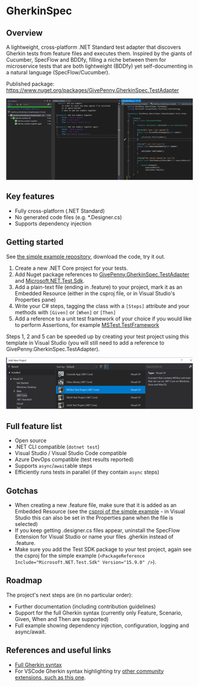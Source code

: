 # GherkinSpec

## Overview

A lightweight, cross-platform .NET Standard test adapter that discovers Gherkin tests from feature files and executes them.  Inspired by the giants of Cucumber, SpecFlow and BDDfy, filling a niche between them for microservice tests that are both lightweight (BDDfy) yet self-documenting in a natural language (SpecFlow/Cucumber).

Published package: https://www.nuget.org/packages/GivePenny.GherkinSpec.TestAdapter

![Screenshot showing Test Explorer, a Gherkin Feature file and C# steps](docs/Preview.png)

## Key features

* Fully cross-platform (.NET Standard)
* No generated code files (e.g. *.Designer.cs)
* Supports dependency injection

## Getting started

See [the simple example repository](https://github.com/GivePenny/GherkinSpec.SimpleExample), download the code, try it out.

1. Create a new .NET Core project for your tests.
2. Add Nuget package references to [GivePenny.GherkinSpec.TestAdapter](https://www.nuget.org/packages/GivePenny.GherkinSpec.TestAdapter) and [Microsoft.NET.Test.Sdk](https://www.nuget.org/packages/Microsoft.NET.Test.Sdk).
3. Add a plain-text file (ending in .feature) to your project, mark it as an Embedded Resource (either in the csproj file, or in Visual Studio's Properties pane)
4. Write your C# steps, tagging the class with a `[Steps]` attribute and your methods with `[Given]` or `[When]` or `[Then]`
5. Add a reference to a unit test framework of your choice if you would like to perform Assertions, for example [MSTest.TestFramework](https://www.nuget.org/packages/MSTest.TestFramework)

Steps 1, 2 and 5 can be speeded up by creating your test project using this template in Visual Studio (you will still need to add a reference to GivePenny.GherkinSpec.TestAdapter).

![Screenshot showing a new .NET Core MS Test project](docs/MSTestProject.png)

## Full feature list

* Open source
* .NET CLI compatible (`dotnet test`)
* Visual Studio / Visual Studio Code compatible
* Azure DevOps compatible (test results reported)
* Supports `async`/`await`able steps
* Efficiently runs tests in parallel (if they contain `async` steps)

## Gotchas

* When creating a new .feature file, make sure that it is added as an Embedded Resource (see the [csproj of the simple example](https://github.com/GivePenny/GherkinSpec.SimpleExample/blob/master/GivePenny.GherkinSpec.SimpleExample.Tests/GivePenny.GherkinSpec.SimpleExample.Tests.csproj) - in Visual Studio this can also be set in the Properties pane when the file is selected)
* If you keep getting .designer.cs files appear, uninstall the SpecFlow Extension for Visual Studio or name your files .gherkin instead of .feature.
* Make sure you add the Test SDK package to your test project, again see the csproj for the simple example (`<PackageReference Include="Microsoft.NET.Test.Sdk" Version="15.9.0" />`).

## Roadmap

The project's next steps are (in no particular order):

* Further documentation (including contribution guidelines)
* Support for the full Gherkin syntax (currently only Feature, Scenario, Given, When and Then are supported)
* Full example showing dependency injection, configuration, logging and async/await.

## References and useful links

* [Full Gherkin syntax](https://docs.cucumber.io/gherkin/reference/)
* For VSCode Gherkin syntax highlighting try [other community extensions, such as this one](https://marketplace.visualstudio.com/items?itemName=stevejpurves.cucumber).